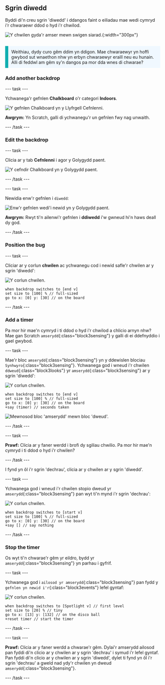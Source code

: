## Sgrin diwedd

<div style="display: flex; flex-wrap: wrap">
<div style="flex-basis: 200px; flex-grow: 1; margin-right: 15px;">
Byddi di'n creu sgrin 'diwedd' i ddangos faint o eiliadau mae wedi cymryd i'r chwaraewr ddod o hyd i'r chwilod. 
</div>
<div>

![Y chwilen gyda'r amser mewn swigen siarad.](images/end-screen.png){:width="300px"}

</div>
</div>

<p style="border-left: solid; border-width:10px; border-color: #0faeb0; background-color: aliceblue; padding: 10px;">
Weithiau, dydy curo gêm ddim yn ddigon. Mae chwaraewyr yn hoffi gwybod sut wnaethon nhw yn erbyn chwaraewyr eraill neu eu hunain. Alli di feddwl am gêm sy'n dangos pa mor dda wnes di chwarae?</p>

### Add another backdrop

--- task ---

Ychwanega'r gefnlen **Chalkboard** o'r categori **Indoors**.

![Y gefnlen Chalkboard yn y Llyfrgell Cefnlenni.](images/chalkboard.png)

**Awgrym:** Yn Scratch, galli di ychwanegu'r un gefnlen fwy nag unwaith.

--- /task ---

### Edit the backdrop

--- task ---

Clicia ar y tab **Cefnlenni** i agor y Golygydd paent.

![Y cefndir Chalkboard yn y Golygydd paent.](images/chalkboard2-paint.png)

--- /task ---

--- task ---

Newidia enw'r gefnlen i `diwedd`:

![Enw'r gefnlen wedi'i newid yn y Golygydd paent.](images/end-screen-name.png)

**Awgrym:** Rwyt ti'n ailenwi'r gefnlen i **ddiwedd** i'w gwneud hi'n haws deall dy god.

--- /task ---

### Position the bug

--- task ---

Cliciar ar y corlun **chwilen** ac ychwanegu cod i newid safle'r chwilen ar y sgrin 'diwedd':

![Y corlun chwilen.](images/bug-sprite.png)

```blocks3
when backdrop switches to [end v]
set size to [100] % // full-sized
go to x: [0] y: [30] // on the board
```

--- /task ---

### Add a timer

Pa mor hir mae'n cymryd i ti ddod o hyd i'r chwilod a chlicio arnyn nhw? Mae gan Scratch `amserydd`{:class="block3sensing"} y galli di ei ddefnyddio i gael gwybod.

--- task ---

Mae'r bloc `amserydd`{:class="block3sensing"} yn y ddewislen blociau `Synhwyro`{:class="block3sensing"}. Ychwanega god i wneud i'r chwilen `ddweud`{:class="block3looks"} yr `amserydd`{:class="block3sensing"} ar y sgrin 'diwedd':

![Y corlun chwilen.](images/bug-sprite.png)

```blocks3
when backdrop switches to [end v]
set size to [100] % // full-sized
go to x: [0] y: [30] // on the board
+say (timer) // seconds taken
```

![Mewnosod bloc 'amserydd' mewn bloc 'dweud'.](images/inserting-blocks.gif)

--- /task ---

--- task ---

**Prawf:** Clicia ar y faner werdd i brofi dy sgiliau chwilio. Pa mor hir mae'n cymryd i ti ddod o hyd i'r chwilen?

--- /task ---

I fynd yn ôl i'r sgrin 'dechrau', clicia ar y chwilen ar y sgrin 'diwedd'.

--- task ---

Ychwanega god i wneud i'r chwilen stopio dweud yr `amserydd`{:class="block3sensing"} pan wyt ti'n mynd i'r sgrin 'dechrau':

![Y corlun chwilen.](images/bug-sprite.png)

```blocks3
when backdrop switches to [start v]
set size to [100] % // full-sized
go to x: [0] y: [30] // on the board
+say [] // say nothing
```

--- /task ---

### Stop the timer

Os wyt ti'n chwarae'r gêm yr eildro, bydd yr `amserydd`{:class="block3sensing"} yn parhau i gyfrif.

--- task ---

Ychwanega god i `ailosod yr amserydd`{:class="block3sensing"} pan fydd y `gefnlen yn newid i'r`{:class="block3events"} lefel gyntaf:

![Y corlun chwilen.](images/bug-sprite.png)

```blocks3
when backdrop switches to [Spotlight v] // first level
set size to [20] % // tiny
go to x: [13] y: [132] // on the disco ball
+reset timer // start the timer
```

--- /task ---

--- task ---

**Prawf:** Clicia ar y faner werdd a chwarae'r gêm. Dylai'r amserydd ailosod pan fyddi di'n clicio ar y chwilen ar y sgrin 'dechrau' i symud i'r lefel gyntaf. Pan fyddi di'n clicio ar y chwilen ar y sgrin 'diwedd', dylet ti fynd yn ôl i'r sgrin 'dechrau' a gweld nad ydy'r chwilen yn dweud `amserydd`{:class="block3sensing"}.

--- /task ---

